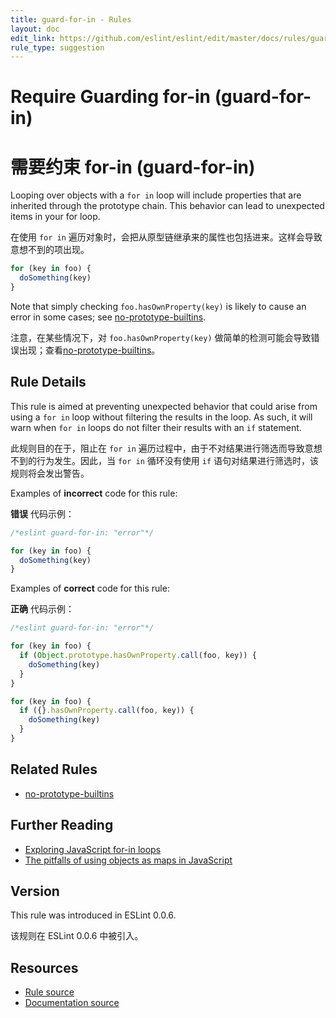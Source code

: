 ```yaml
---
title: guard-for-in - Rules
layout: doc
edit_link: https://github.com/eslint/eslint/edit/master/docs/rules/guard-for-in.md
rule_type: suggestion
---
```


<!-- Note: No pull requests accepted for this file. See README.md in the root directory for details. -->

# Require Guarding for-in (guard-for-in)

# 需要约束 for-in (guard-for-in)

Looping over objects with a `for in` loop will include properties that are inherited through the prototype chain. This behavior can lead to unexpected items in your for loop.

在使用 `for in` 遍历对象时，会把从原型链继承来的属性也包括进来。这样会导致意想不到的项出现。

```js
for (key in foo) {
  doSomething(key)
}
```

Note that simply checking `foo.hasOwnProperty(key)` is likely to cause an error in some cases; see [no-prototype-builtins](no-prototype-builtins).

注意，在某些情况下，对 `foo.hasOwnProperty(key)` 做简单的检测可能会导致错误出现；查看[no-prototype-builtins](no-prototype-builtins)。

## Rule Details

This rule is aimed at preventing unexpected behavior that could arise from using a `for in` loop without filtering the results in the loop. As such, it will warn when `for in` loops do not filter their results with an `if` statement.

此规则目的在于，阻止在 `for in` 遍历过程中，由于不对结果进行筛选而导致意想不到的行为发生。因此，当 `for in` 循环没有使用 `if` 语句对结果进行筛选时，该规则将会发出警告。

Examples of **incorrect** code for this rule:

**错误** 代码示例：

```js
/*eslint guard-for-in: "error"*/

for (key in foo) {
  doSomething(key)
}
```

Examples of **correct** code for this rule:

**正确** 代码示例：

```js
/*eslint guard-for-in: "error"*/

for (key in foo) {
  if (Object.prototype.hasOwnProperty.call(foo, key)) {
    doSomething(key)
  }
}

for (key in foo) {
  if ({}.hasOwnProperty.call(foo, key)) {
    doSomething(key)
  }
}
```

## Related Rules

- [no-prototype-builtins](https://cn.eslint.org/docs/rules/no-prototype-builtins)

## Further Reading

- [Exploring JavaScript for-in loops](https://javascriptweblog.wordpress.com/2011/01/04/exploring-javascript-for-in-loops/)
- [The pitfalls of using objects as maps in JavaScript](http://2ality.com/2012/01/objects-as-maps.html)

## Version

This rule was introduced in ESLint 0.0.6.

该规则在 ESLint 0.0.6 中被引入。

## Resources

- [Rule source](https://github.com/eslint/eslint/tree/master/lib/rules/guard-for-in.js)
- [Documentation source](https://github.com/eslint/eslint/tree/master/docs/rules/guard-for-in.md)
